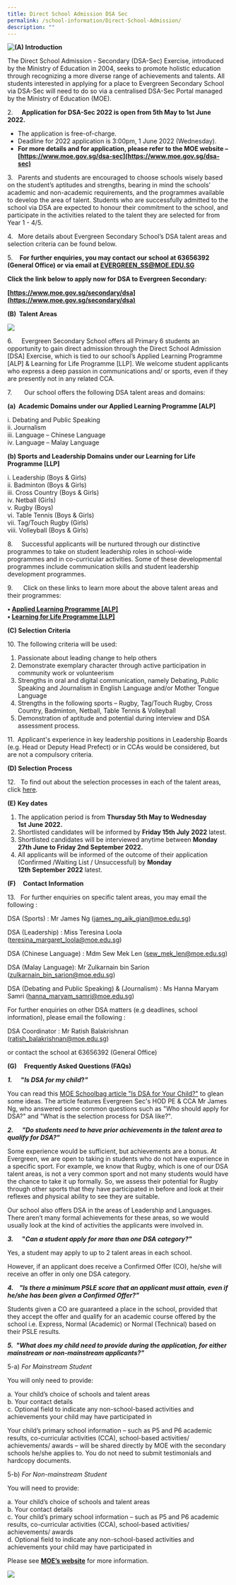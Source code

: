```yaml
---
title: Direct School Admission DSA Sec
permalink: /school-information/Direct-School-Admission/
description: ""
---
```

<div>


<div style="float: left">

<a href="https://www.moe.gov.sg/secondary/dsa">

<img src="/images/School%20information/Direct%20School%20Admission/D1.jpg">

</a>

</div>

<div>

</div>

</div>



**(A) Introduction**

The Direct School Admission - Secondary (DSA-Sec) Exercise, introduced by the Ministry of Education in 2004, seeks to promote holistic education through recognizing a more diverse range of achievements and talents. All students interested in applying for a place to Evergreen Secondary School via DSA-Sec will need to do so via a centralised DSA-Sec Portal managed by the Ministry of Education (MOE).

2.     **Application for DSA-Sec 2022 is open from 5th May to 1st June 2022.**

*   The application is free-of-charge.
*   Deadline for 2022 application is 3:00pm, 1 June 2022 (Wednesday).
*   **For more details and for application, please refer to the MOE website –[https://www.moe.gov.sg/dsa-sec](https://www.moe.gov.sg/dsa-sec)**

3.   Parents and students are encouraged to choose schools wisely based on the student’s aptitudes and strengths, bearing in mind the schools’ academic and non-academic requirements, and the programmes available to develop the area of talent. Students who are successfully admitted to the school via DSA are expected to honour their commitment to the school, and participate in the activities related to the talent they are selected for from Year 1 - 4/5.

4.   More details about Evergreen Secondary School’s DSA talent areas and selection criteria can be found below.

5.    **For further enquiries, you may contact our school at 63656392 (General Office) or via email at [EVERGREEN\_SS@MOE.EDU.SG](mailto:EVERGREEN_SS@MOE.EDU.SG)**

**Click the link below to apply now for DSA to Evergreen Secondary:**

**[https://www.moe.gov.sg/secondary/dsa](https://www.moe.gov.sg/secondary/dsa)**

**(B)  Talent Areas**

![](/images/School%20information/Direct%20School%20Admission/D2.jpg)

6.     Evergreen Secondary School offers all Primary 6 students an opportunity to gain direct admission through the Direct School Admission \[DSA\] Exercise, which is tied to our school’s Applied Learning Programme \[ALP\] & Learning for Life Programme \[LLP\]. We welcome student applicants who express a deep passion in communications and/ or sports, even if they are presently not in any related CCA.

7.       Our school offers the following DSA talent areas and domains:

**(a)  Academic Domains under our Applied Learning Programme \[ALP\]**

i. Debating and Public Speaking  
ii. Journalism  
iii. Language – Chinese Language  
iv. Language – Malay Language

**(b) Sports and Leadership Domains under our Learning for Life Programme \[LLP\]**

i. Leadership (Boys & Girls)  
ii. Badminton (Boys & Girls)  
iii. Cross Country (Boys & Girls)  
iv. Netball (Girls)  
v. Rugby (Boys)  
vi. Table Tennis (Boys & Girls)  
vii. Tag/Touch Rugby (Girls)  
viii. Volleyball (Boys & Girls)

8.     Successful applicants will be nurtured through our distinctive programmes to take on student leadership roles in school-wide programmes and in co-curricular activities. Some of these developmental programmes include communication skills and student leadership development programmes.

9.      Click on these links to learn more about the above talent areas and their programmes:

**• [Applied Learning Programme \[ALP\]](/our-curriculum/Distinctive-School-Programmes/Applied-Learning-Programme-ALP/)**  
**• [Learning for Life Programme \[LLP\]](/our-curriculum/Distinctive-School-Programmes/Learning-for-Life-Programme-LLP/)**

**(C) Selection Criteria** 

10\. The following criteria will be used:

1.  Passionate about leading change to help others
2.  Demonstrate exemplary character through active participation in community work or volunteerism
3.  Strengths in oral and digital communication, namely Debating, Public Speaking and Journalism in English Language and/or Mother Tongue Language
4.  Strengths in the following sports – Rugby, Tag/Touch Rugby, Cross Country, Badminton, Netball, Table Tennis & Volleyball
5.  Demonstration of aptitude and potential during interview and DSA assessment process.

11.  Applicant's experience in key leadership positions in Leadership Boards (e.g. Head or Deputy Head Prefect) or in CCAs would be considered, but are not a compulsory criteria.

**(D) Selection Process**

12.   To find out about the selection processes in each of the talent areas, click [here](/files/Direct%20School%20Admission/Selection-Process-Information.pdf).

**(E)** **Key dates**

1.  The application period is from **Thursday 5th May to Wednesday 1st** **June 2022.**
2.  Shortlisted candidates will be informed by **Friday 15th July** **2022** latest.
3.  Shortlisted candidates will be interviewed anytime between **Monday 27th June to Friday 2nd September 2022.**
4.  All applicants will be informed of the outcome of their application (Confirmed /Waiting List / Unsuccessful) by **Monday 12th September** **2022** latest.

**(F)     Contact Information**

13.   For further enquiries on specific talent areas, you may email the following :

DSA (Sports) : Mr James Ng ([james\_ng\_aik\_gian@moe.edu.sg](https://evergreensec.moe.edu.sg/Downloads/james_ng_aik_gian@moe.edu.sg))

DSA (Leadership) : Miss Teresina Loola ([teresina\_margaret\_loola@moe.edu.sg](https://evergreensec.moe.edu.sg/Downloads/teresina_margaret_loola@moe.edu.sg))

DSA (Chinese Language) : Mdm Sew Mek Len ([sew\_mek\_len@moe.edu.sg](https://evergreensec.moe.edu.sg/Downloads/sew_mek_len@moe.edu.sg))

DSA (Malay Language): Mr Zulkarnain bin Sarion ([zulkarnain\_bin\_sarion@moe.edu.sg](https://evergreensec.moe.edu.sg/Downloads/zulkarnain_bin_sarion@moe.edu.sg))

DSA (Debating and Public Speaking) & (Journalism) : Ms Hanna Maryam Samri ([hanna\_maryam\_samri@moe.edu.sg](https://evergreensec.moe.edu.sg/Downloads/hanna_maryam_samri@moe.edu.sg))

For further enquiries on other DSA matters (e.g deadlines, school information), please email the following :

DSA Coordinator : Mr Ratish Balakrishnan ([ratish\_balakrishnan@moe.edu.sg](https://evergreensec.moe.edu.sg/Downloads/ratish_balakrishnan@moe.edu.sg))

or contact the school at 63656392 (General Office)

**(G)     Frequently Asked Questions (FAQs)**

**_1\._**     **"_Is DSA for my child_?_"_**

You can read this [MOE Schoolbag article "Is DSA for Your Child?"](https://www.schoolbag.edu.sg/story/is-dsa-for-your-child) to glean some ideas. The article features Evergreen Sec's HOD PE & CCA Mr James Ng, who answered some common questions such as "Who should apply for DSA?" and "What is the selection process for DSA like?".

**_2\._**     **_"Do students need to have prior achievements in the talent area to qualify for DSA?"_**

Some experience would be sufficient, but achievements are a bonus. At Evergreen, we are open to taking in students who do not have experience in a specific sport. For example, we know that Rugby, which is one of our DSA talent areas, is not a very common sport and not many students would have the chance to take it up formally. So, we assess their potential for Rugby through other sports that they have participated in before and look at their reflexes and physical ability to see they are suitable.

Our school also offers DSA in the areas of Leadership and Languages. There aren’t many formal achievements for these areas, so we would usually look at the kind of activities the applicants were involved in.

**_3\._**     **"_Can a student apply for more than one DSA category?"_**

Yes, a student may apply to up to 2 talent areas in each school.

However, if an applicant does receive a Confirmed Offer (CO), he/she will receive an offer in only one DSA category.

**_4.    "Is there a minimum PSLE score that an applicant must attain, even if he/she has been_** **_given_** **_a Confirmed Offer?"_**

Students given a CO are guaranteed a place in the school, provided that they accept the offer and qualify for an academic course offered by the school i.e. Express, Normal (Academic) or Normal (Technical) based on their PSLE results.

**_5.  "What does my child need to provide during the application, for either mainstream or non-mainstream applicants?"_**

5-a) _For Mainstream Student_

You will only need to provide:

a. Your child’s choice of schools and talent areas  
b. Your contact details  
c. Optional field to indicate any non-school-based activities and achievements your child may have participated in

Your child’s primary school information – such as P5 and P6 academic results, co-curricular activities (CCA), school-based activities/ achievements/ awards – will be shared directly by MOE with the secondary schools he/she applies to. You do not need to submit testimonials and hardcopy documents.

5-b) _For Non-mainstream Student_

You will need to provide:

a. Your child’s choice of schools and talent areas  
b. Your contact details  
c. Your child’s primary school information – such as P5 and P6 academic results, co-curricular activities (CCA), school-based activities/ achievements/ awards  
d. Optional field to indicate any non-school-based activities and achievements your child may have participated in

Please see [**MOE’s website**](https://www.moe.gov.sg/secondary/dsa/application?pt=Non-mainstream%20school) for more information.

![](/images/School%20information/Direct%20School%20Admission/D3.jpg)